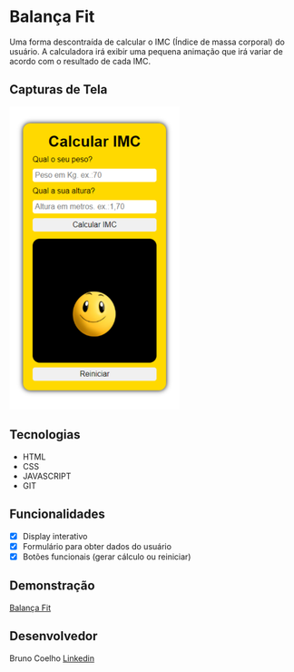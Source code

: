 # Balança Fit

Uma forma descontraída de calcular o IMC (Índice de massa corporal) do usuário. A calculadora irá exibir uma pequena animação que irá variar de acordo com o resultado de cada IMC.

## Capturas de Tela

<img src="./img/layout.png" alt="imagem_calculadora" style="width:300px">

## Tecnologias
- HTML
- CSS
- JAVASCRIPT
- GIT

## Funcionalidades
- [x] Display interativo
- [x] Formulário para obter dados do usuário
- [x] Botões funcionais (gerar cálculo ou reiniciar)

## Demonstração
[Balança Fit](https://bminority.github.io/Balanca_Fit/)

## Desenvolvedor
Bruno Coelho [Linkedin](www.linkedin.com/in/bruno-coelho-97b630220)

